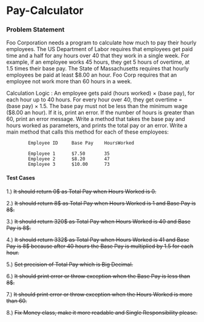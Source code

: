 # Pay-Calculator
### Problem Statement
Foo Corporation needs a program to calculate how much to pay their hourly employees. The US Department of Labor requires that employees get paid time and a half for any hours over 40 that they work in a single week. For example, if an employee works 45 hours, they get 5 hours of overtime, at 1.5 times their base pay. The State of Massachusetts requires that hourly employees be paid at least $8.00 an hour. Foo Corp requires that an employee not work more than 60 hours in a week.

Calculation Logic : 
An employee gets paid (hours worked) × (base pay), for each hour up to 40 hours.
For every hour over 40, they get overtime = (base pay) × 1.5.
The base pay must not be less than the minimum wage ($8.00 an hour). If it is, print an error.
If the number of hours is greater than 60, print an error message.
Write a method that takes the base pay and hours worked as parameters, and prints the total pay or an error.  Write a main method that calls this method for each of these employees:
            
            Employee ID     Base Pay    HoursWorked
            
            Employee 1      $7.50       35
            Employee 2      $8.20       47
            Employee 3      $10.00      73 


#### Test Cases
1.) ~~It should return 0$ as Total Pay when Hours Worked is 0.~~

2.) ~~It should return 8$ as Total Pay when Hours Worked is 1 and Base Pay is 8$.~~

3.) ~~It should return 320$ as Total Pay when Hours Worked is 40 and Base Pay is 8$.~~

4.) ~~It should return 332$ as Total Pay when Hours Worked is 41 and Base Pay is 8$ because 
    after 40 hours the Base Pay is multiplied by 1.5 for each hour.~~

5.) ~~Set precision of Total Pay which is Big Decimal.~~

6.) ~~It should print error or throw exception when the Base Pay is less than 8$.~~

7.) ~~It should print error or throw exception when the Hours Worked is more than 60.~~

8.) ~~Fix Money class, make it more readable and Single Responsibility please.~~
